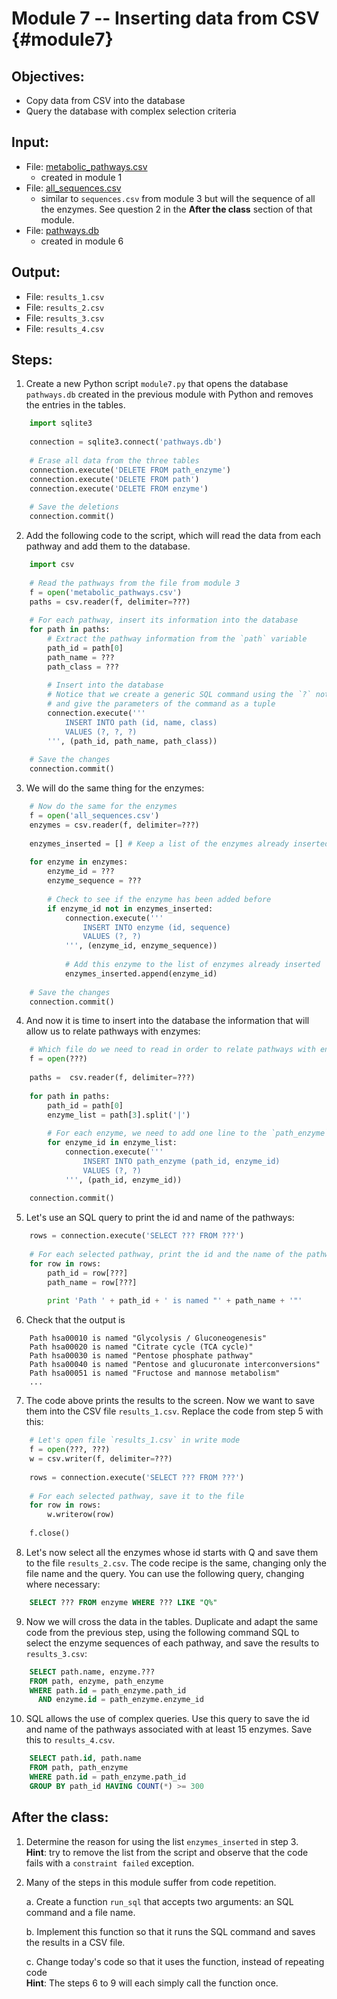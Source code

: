 # Module 7 -- Inserting data from CSV {#module7}

## Objectives:
- Copy data from CSV into the database
- Query the database with complex selection criteria

## Input:
- File: [metabolic_pathways.csv](files/metabolic_pathways.csv)
    - created in module 1
- File: [all_sequences.csv](files/all_sequences.csv)
    - similar to `sequences.csv` from module 3 but will the sequence of all the enzymes.
    See question 2 in the **After the class** section of that module.
- File: [pathways.db](files/pathways.db)
    - created in module 6

## Output:
- File: `results_1.csv`
- File: `results_2.csv`
- File: `results_3.csv`
- File: `results_4.csv`

## Steps:

1. Create a new Python script `module7.py` that opens the database `pathways.db` created in the previous module with Python and removes the entries in the tables.
```python
    import sqlite3
    
    connection = sqlite3.connect('pathways.db')
    
    # Erase all data from the three tables
    connection.execute('DELETE FROM path_enzyme')
    connection.execute('DELETE FROM path')
    connection.execute('DELETE FROM enzyme')
    
    # Save the deletions
    connection.commit()
```

2. Add the following code to the script, which will read the data from each pathway and add them to the database.
```python
    import csv
    
    # Read the pathways from the file from module 3
    f = open('metabolic_pathways.csv')
    paths = csv.reader(f, delimiter=???)
    
    # For each pathway, insert its information into the database
    for path in paths:
        # Extract the pathway information from the `path` variable
        path_id = path[0]
        path_name = ???
        path_class = ???
        
        # Insert into the database
        # Notice that we create a generic SQL command using the `?` notation
        # and give the parameters of the command as a tuple
        connection.execute('''
            INSERT INTO path (id, name, class)
            VALUES (?, ?, ?)
        ''', (path_id, path_name, path_class))
        
    # Save the changes
    connection.commit()
```

3. We will do the same thing for the enzymes:
```python
    # Now do the same for the enzymes
    f = open('all_sequences.csv')
    enzymes = csv.reader(f, delimiter=???)
    
    enzymes_inserted = [] # Keep a list of the enzymes already inserted
    
    for enzyme in enzymes:
        enzyme_id = ???
        enzyme_sequence = ???
        
        # Check to see if the enzyme has been added before
        if enzyme_id not in enzymes_inserted:
            connection.execute('''
                INSERT INTO enzyme (id, sequence)
                VALUES (?, ?)
            ''', (enzyme_id, enzyme_sequence))
            
            # Add this enzyme to the list of enzymes already inserted
            enzymes_inserted.append(enzyme_id)
    
    # Save the changes
    connection.commit()
```

4. And now it is time to insert into the database the information that will allow us to relate pathways with enzymes:
```python
    # Which file do we need to read in order to relate pathways with enzymes?
    f = open(???)
    
    paths =  csv.reader(f, delimiter=???)
    
    for path in paths:
        path_id = path[0]
        enzyme_list = path[3].split('|')
        
        # For each enzyme, we need to add one line to the `path_enzyme` table
        for enzyme_id in enzyme_list:
            connection.execute('''
                INSERT INTO path_enzyme (path_id, enzyme_id)
                VALUES (?, ?)
            ''', (path_id, enzyme_id))
    
    connection.commit()
```

5. Let's use an SQL query to print the id and name of the pathways:
```python
    rows = connection.execute('SELECT ??? FROM ???')
    
    # For each selected pathway, print the id and the name of the pathway
    for row in rows:
        path_id = row[???]
        path_name = row[???]
        
        print 'Path ' + path_id + ' is named "' + path_name + '"'
```

6. Check that the output is
```text
    Path hsa00010 is named "Glycolysis / Gluconeogenesis"
    Path hsa00020 is named "Citrate cycle (TCA cycle)"
    Path hsa00030 is named "Pentose phosphate pathway"
    Path hsa00040 is named "Pentose and glucuronate interconversions"
    Path hsa00051 is named "Fructose and mannose metabolism"
    ...
```

7. The code above prints the results to the screen.
Now we want to save them into the CSV file `results_1.csv`.
Replace the code from step 5 with this:
```python
    # Let's open file `results_1.csv` in write mode
    f = open(???, ???)
    w = csv.writer(f, delimiter=???)
    
    rows = connection.execute('SELECT ??? FROM ???')
    
    # For each selected pathway, save it to the file
    for row in rows:
        w.writerow(row)
    
    f.close()
```

8. Let's now select all the enzymes whose id starts with Q and save them to the file `results_2.csv`.
The code recipe is the same, changing only the file name and the query.
You can use the following query, changing where necessary:
```sql
    SELECT ??? FROM enzyme WHERE ??? LIKE "Q%"
```

9. Now we will cross the data in the tables.
Duplicate and adapt the same code from the previous step, using the following command SQL to select the enzyme sequences of each pathway, and save the results to `results_3.csv`:
```sql
    SELECT path.name, enzyme.???
    FROM path, enzyme, path_enzyme
    WHERE path.id = path_enzyme.path_id
      AND enzyme.id = path_enzyme.enzyme_id
```

10. SQL allows the use of complex queries.
Use this query to save the id and name of the pathways associated with at least 15 enzymes.
Save this to `results_4.csv`.
```sql
    SELECT path.id, path.name
    FROM path, path_enzyme
    WHERE path.id = path_enzyme.path_id
    GROUP BY path_id HAVING COUNT(*) >= 300
```

## After the class:

1. Determine the reason for using the list `enzymes_inserted` in step 3.<br>
**Hint**: try to remove the list from the script and observe that the code fails with a `constraint failed` exception.

2. Many of the steps in this module suffer from code repetition.
    
    a. Create a function `run_sql` that accepts two arguments: an SQL command and a file name.
    
    b. Implement this function so that it runs the SQL command and saves the results in a CSV file.
    
    c. Change today's code so that it uses the function, instead of repeating code<br>
    **Hint**: The steps 6 to 9 will each simply call the function once.
